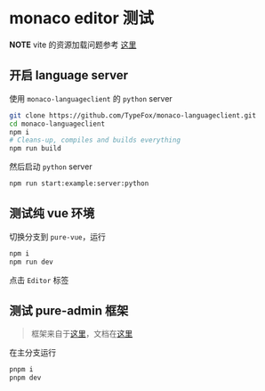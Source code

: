 # monaco editor 测试

**NOTE** vite 的资源加载问题参考 [这里](https://github.com/TypeFox/monaco-languageclient/issues/751#issuecomment-2371827837)

## 开启 language server

使用 `monaco-languageclient` 的 `python` server

```sh
git clone https://github.com/TypeFox/monaco-languageclient.git
cd monaco-languageclient
npm i
# Cleans-up, compiles and builds everything
npm run build
```

然后启动 `python` server

```sh
npm run start:example:server:python
```

## 测试纯 vue 环境

切换分支到 `pure-vue`，运行

```sh
npm i
npm run dev
```

点击 `Editor` 标签

## 测试 pure-admin 框架

> 框架来自于[这里](https://github.com/pure-admin/pure-admin-thin)，文档在[这里](https://pure-admin.cn/pages/introduction/)

在主分支运行

```sh
pnpm i
pnpm dev
```
